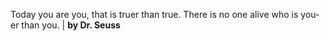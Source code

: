 Today you are you, that is truer than true. There is no one alive who is you-er than you. | **by Dr. Seuss**